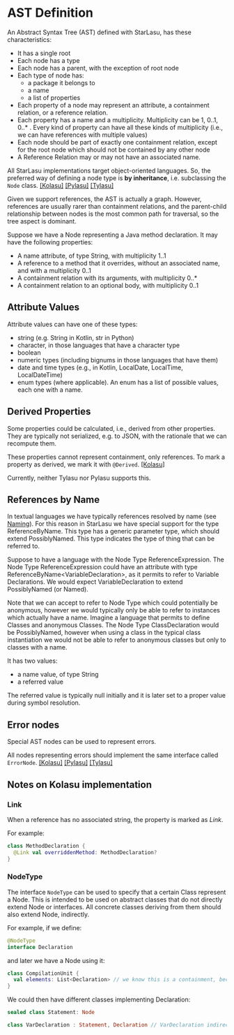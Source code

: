 # AST Definition

An Abstract Syntax Tree (AST) defined with StarLasu, has these characteristics:

* It has a single root
* Each node has a type
* Each node has a parent, with the exception of root node
* Each type of node has:
  - a package it belongs to
  - a name
  - a list of properties
* Each property of a node may represent an attribute, a containment relation, or a reference relation.
* Each property has a name and a multiplicity. Multiplicity can be 1, 0..1, 0..* . Every kind of property can have all these kinds of multiplicity (i.e., we can have references with multiple values)
* Each node should be part of exactly one containment relation, except for the root node which should not be contained by any other node
* A Reference Relation may or may not have an associated name.

All StarLasu implementations target object-oriented languages. So, the preferred way of defining a node type is
__by inheritance__, i.e. subclassing the `Node` class.
[[Kolasu]](https://javadoc.io/doc/com.strumenta.kolasu/kolasu-core/latest/com/strumenta/kolasu/model/Node.html)
[[Pylasu]](https://pylasu.readthedocs.io/en/latest/pylasu.model.html#pylasu.model.model.Node)
[[Tylasu]](https://strumenta.github.io/tylasu/classes/core.node.html)

Given we support references, the AST is actually a graph. However, references are usually rarer than containment relations,
and the parent-child relationship between nodes is the most common path for traversal, so the tree aspect is dominant. 

Suppose we have a Node representing a Java method declaration.
It may have the following properties:

- A name attribute, of type String, with multiplicity 1..1
- A reference to a method that it overrides, without an associated name, and with a multiplicity 0..1
- A containment relation with its arguments, with multiplicity 0..*
- A containment relation to an optional body, with multiplicity 0..1

## Attribute Values

Attribute values can have one of these types:

- string (e.g. String in Kotlin, str in Python)
- character, in those languages that have a character type
- boolean
- numeric types (including bignums in those languages that have them)
- date and time types (e.g., in Kotlin, LocalDate, LocalTime, LocalDateTime)
- enum types (where applicable). An enum has a list of possible values, each one with a name.

## Derived Properties

Some properties could be calculated, i.e., derived from other properties. They are typically not serialized, e.g. to 
JSON, with the rationale that we can recompute them.

These properties cannot represent containment, only references. To mark a property as derived, we mark it with `@Derived`. 
[[Kolasu]](https://javadoc.io/doc/com.strumenta.kolasu/kolasu-core/latest/com/strumenta/kolasu/model/Derived.html)

Currently, neither Tylasu nor Pylasu supports this. 

## References by Name

In textual languages we have typically references resolved by name (see [Naming](https://github.com/Strumenta/StarLasu/blob/main/documentation/naming.md)). For this reason in StarLasu we have special support for the type ReferenceByName.
This type has a generic parameter type, which should extend PossiblyNamed. This type indicates the type of thing that can be referred to.

Suppose to have a language with the Node Type ReferenceExpression. The Node Type ReferenceExpression could have an attribute with type ReferenceByName&lt;VariableDeclaration&gt;, as it permits to refer to Variable Declarations. We would expect VariableDeclaration to extend PossiblyNamed (or Named). 

Note that we can accept to refer to Node Type which could potentially be anonymous, however we would typically only be able to refer to instances which actually have a name. Imagine a language that permits to define Classes and anonymous Classes. The Node Type ClassDeclaration would be PossiblyNamed, however when using a class in the typical class instantiation we would not be able to refer to anonymous classes but only to classes with a name.

It has two values:

- a name value, of type String
- a referred value

The referred value is typically null initially and it is later set to a proper value during symbol resolution.

## Error nodes

Special AST nodes can be used to represent errors.

All nodes representing errors should implement the same interface called `ErrorNode`.
[[Kolasu]](https://javadoc.io/doc/com.strumenta.kolasu/kolasu-core/latest/com/strumenta/kolasu/model/ErrorNode.html)
[[Pylasu]](https://pylasu.readthedocs.io/en/latest/pylasu.model.html#pylasu.model.errors.ErrorNode)
[[Tylasu]](https://strumenta.github.io/tylasu/classes/core.errornode.html)

## Notes on Kolasu implementation

### Link

When a reference has no associated string, the property is marked as _Link_.

For example:
```kotlin
class MethodDeclaration {
  @Link val overriddenMethod: MethodDeclaration?
}

```

### NodeType

The interface `NodeType` can be used to specify that a certain Class represent a Node. This is intended to be used on
abstract classes that do not directly extend Node or interfaces. All concrete classes deriving from them should also 
extend Node, indirectly.

For example, if we define:

```kotlin
@NodeType
interface Declaration
```

and later we have a Node using it:

```kotlin
class CompilationUnit {
  val elements: List<Declaration> // we know this is a containment, because elements are expected to be Nodes
}
```

We could then have different classes implementing Declaration:

```kotlin
sealed class Statement: Node

class VarDeclaration : Statement, Declaration // VarDeclaration indirectly extend Node
```

